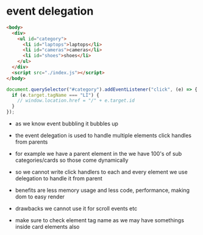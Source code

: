# event delegation

```html
<body>
  <div>
    <ul id="category">
      <li id="laptops">laptops</li>
      <li id="cameras">cameras</li>
      <li id="shoes">shoes</li>
    </ul>
  </div>
  <script src="./index.js"></script>
</body>
```

```javascript
document.querySelector("#category").addEventListener("click", (e) => {
  if (e.target.tagName === "LI") {
    // window.location.href = "/" + e.target.id
  }
});
```

- as we know event bubbling it bubbles up
- the event delegation is used to handle multiple elements click handles from parents
- for example we have a parent element in the we have 100's of sub categories/cards so those come dynamically
- so we cannot write click handlers to each and every element we use delegation to handle it from parent

- benefits are less memory usage and less code, performance, making dom to easy render
- drawbacks we cannot use it for scroll events etc
- make sure to check element tag name as we may have somethings inside card elements also

